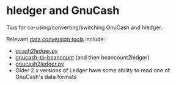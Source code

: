 # hledger and GnuCash

Tips for co-using/converting/switching GnuCash and hledger.

Relevant [data conversion tools](https://plaintextaccounting.org/#data-importconversion) include:

- [gcash2ledger.py](https://gist.github.com/nonducor/ddc97e787810d52d067206a592a35ea7/)
- [gnucash-to-beancount](https://github.com/henriquebastos/gnucash-to-beancount/) (and then beancount2ledger)
- [gnucash2ledger.py](https://github.com/MatzeB/pygnucash/blob/master/gnucash2ledger.py)
- Older 2.x versions of Ledger have some ability to read one of GnuCash's data formats
